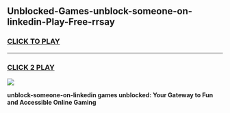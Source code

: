 
## Unblocked-Games-unblock-someone-on-linkedin-Play-Free-rrsay
<h3>
<a href="https://premium76.site?title=unblock-someone-on-linkedin&ref=23A">CLICK TO PLAY</a></h3>
<hr>

<h3>
<a href="https://premium76.site?title=unblock-someone-on-linkedin&ref=23A">CLICK 2 PLAY</a>
  
</h3>

<a href="https://premium76.site?title=unblock-someone-on-linkedin&ref=23A"><img src="https://clearcache.store/games.png"></a>


**unblock-someone-on-linkedin games unblocked: Your Gateway to Fun and Accessible Online Gaming**
